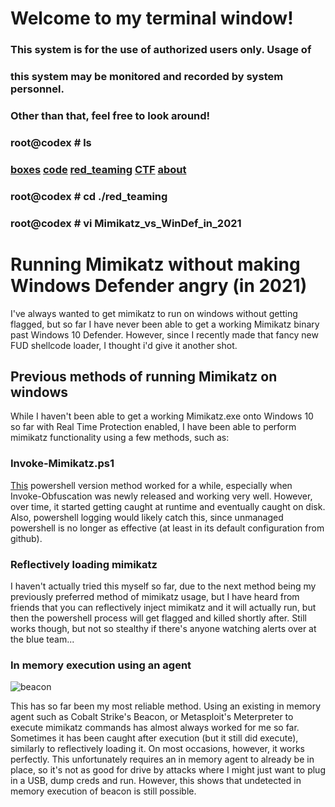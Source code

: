 # Welcome to my terminal window!                                                               
###  This system is for the use of authorized users only.  Usage of   
###  this system may be monitored and recorded by system personnel.                                                                   
###           Other than that, feel free to look around!  
### root@codex # ls
### [boxes](./boxes.md) [code](./code.md) [red_teaming](./red_teaming.md) [CTF](./ctf.md) [about](./about.md)
### root@codex # cd ./red_teaming
### root@codex # vi Mimikatz_vs_WinDef_in_2021
  
# Running Mimikatz without making Windows Defender angry (in 2021)

I've always wanted to get mimikatz to run on windows without getting flagged, but so far I have never been able to get a working Mimikatz binary past Windows 10 Defender.
However, since I recently made that fancy new FUD shellcode loader, I thought i'd give it another shot.

## Previous methods of running Mimikatz on windows
  
While I haven't been able to get a working Mimikatz.exe onto Windows 10 so far with Real Time Protection enabled, I have been able to perform mimikatz functionality using
a few methods, such as:
  
### Invoke-Mimikatz.ps1
  
[This](https://github.com/PowerShellMafia/PowerSploit/blob/master/Exfiltration/Invoke-Mimikatz.ps1) powershell version method worked for a while, especially when Invoke-Obfuscation was newly released and working very well. However, over time, it started getting caught
at runtime and eventually caught on disk. Also, powershell logging would likely catch this, since unmanaged powershell is no longer as effective (at least in its default 
configuration from github).

### Reflectively loading mimikatz
  
I haven't actually tried this myself so far, due to the next method being my previously preferred method of mimikatz usage, but I have heard from friends that you can
reflectively inject mimikatz and it will actually run, but then the powershell process will get flagged and killed shortly after. Still works though, but not so stealthy
if there's anyone watching alerts over at the blue team...

### In memory execution using an agent
  
![beacon](Mimikatz_vs_WinDef_in_2021/beacon_mimikatz.png)
  
This has so far been my most reliable method. Using an existing in memory agent such as Cobalt Strike's Beacon, or Metasploit's Meterpreter to execute mimikatz commands
has almost always worked for me so far. Sometimes it has been caught after execution (but it still did execute), similarly to reflectively loading it. On most occasions,
however, it works perfectly. This unfortunately requires an in memory agent to already be in place, so it's not as good for drive by attacks where I might just want to
plug in a USB, dump creds and run. However, this shows that undetected in memory execution of beacon is still possible.
